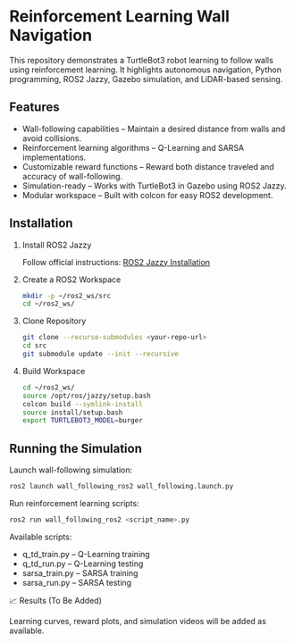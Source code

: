 # Reinforcement Learning Wall Navigation
This repository demonstrates a TurtleBot3 robot learning to follow walls using reinforcement learning. It highlights autonomous navigation, Python programming, ROS2 Jazzy, Gazebo simulation, and LiDAR-based sensing.

## Features
* Wall-following capabilities – Maintain a desired distance from walls and avoid collisions.
* Reinforcement learning algorithms – Q-Learning and SARSA implementations.
* Customizable reward functions – Reward both distance traveled and accuracy of wall-following.
* Simulation-ready – Works with TurtleBot3 in Gazebo using ROS2 Jazzy.
* Modular workspace – Built with colcon for easy ROS2 development.

## Installation
1. Install ROS2 Jazzy

    Follow official instructions: [ROS2 Jazzy Installation](https://docs.ros.org/en/jazzy/Installation.html#)

2. Create a ROS2 Workspace
    ```bash
    mkdir -p ~/ros2_ws/src
    cd ~/ros2_ws/
    ```

3. Clone Repository
    ```bash
    git clone --recurse-submodules <your-repo-url>
    cd src
    git submodule update --init --recursive
    ```

4. Build Workspace
    ```bash
    cd ~/ros2_ws/
    source /opt/ros/jazzy/setup.bash
    colcon build --symlink-install
    source install/setup.bash
    export TURTLEBOT3_MODEL=burger
    ```

## Running the Simulation

Launch wall-following simulation:
```bash
ros2 launch wall_following_ros2 wall_following.launch.py
```

Run reinforcement learning scripts:
```bash
ros2 run wall_following_ros2 <script_name>.py
```

Available scripts:
* q_td_train.py – Q-Learning training
* q_td_run.py – Q-Learning testing
* sarsa_train.py – SARSA training
* sarsa_run.py – SARSA testing

📈 Results (To Be Added)

Learning curves, reward plots, and simulation videos will be added as available.